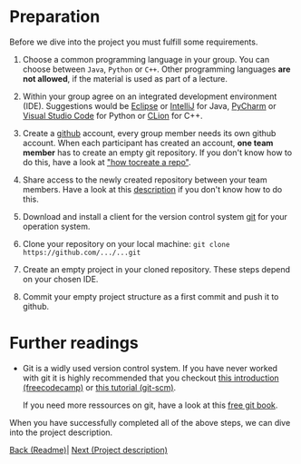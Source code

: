 # Preparation

Before we dive into the project you must fulfill some requirements. 

1) Choose a common programming language in your group. You can choose between `Java`, `Python` or `C++`. Other programming languages **are not allowed**, if the material is used as part of a lecture.

2) Within your group agree on an integrated development environment (IDE). Suggestions would be [Eclipse](https://www.eclipse.org/ide/) or [IntelliJ](https://www.jetbrains.com/de-de/idea/) for Java, [PyCharm](https://www.jetbrains.com/de-de/pycharm/) or [Visual Studio Code](https://code.visualstudio.com/) for Python or [CLion](https://www.jetbrains.com/de-de/clion/) for C++.

3) Create a [github](https://github.com/) account, every group member needs its own github account. When each participant has created an account, **one team member** has to create an empty git repository. If you don't know how to do this, have a look at ["how tocreate a repo"](https://docs.github.com/en/get-started/quickstart/create-a-repo).

4) Share access to the newly created repository between your team members. Have a look at this [description](https://docs.github.com/en/account-and-profile/setting-up-and-managing-your-github-user-account/managing-access-to-your-personal-repositories/inviting-collaborators-to-a-personal-repositor://docs.github.com/en/account-and-profile/setting-up-and-managing-your-github-user-account/managing-access-to-your-personal-repositories/inviting-collaborators-to-a-personal-repository) if you don't know how to do this.

4) Download and install a client for the version control system [git](https://git-scm.com/) for your operation system. 

5) Clone your repository on your local machine: `git clone https://github.com/.../...git`

6) Create an empty project in your cloned repository. These steps depend on your chosen IDE. 

7) Commit your empty project structure as a first commit and push it to github. 

# Further readings

- Git is a widly used version control system. If you have never worked with git it is highly recommended that you checkout [this introduction (freecodecamp)](https://www.freecodecamp.org/news/what-is-git-and-how-to-use-it-c341b049ae61/) or [this tutorial (git-scm)](https://git-scm.com/docs/gittutorial).

    If you need more ressources on git, have a look at this [free git book](https://git-scm.com/book/en/v2).


When you have successfully completed all of the above steps, we can dive into the project description.

[Back (Readme)](../../README.md)| [Next (Project description)](./rcp.md)
